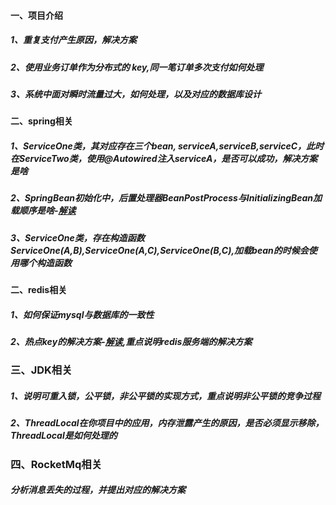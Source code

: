 #### 一、项目介绍
##### 1、重复支付产生原因，解决方案
##### 2、使用业务订单作为分布式的 key,同一笔订单多次支付如何处理
##### 3、系统中面对瞬时流量过大，如何处理，以及对应的数据库设计


#### 二、spring相关
##### 1、ServiceOne类，其对应存在三个bean, serviceA,serviceB,serviceC，此时在ServiceTwo类，使用@Autowired注入serviceA，是否可以成功，解决方案是啥
##### 2、SpringBean初始化中，后置处理器BeanPostProcess与InitializingBean加载顺序是啥-[解读](https://blog.csdn.net/Asa_Prince/article/details/118342171)
##### 3、ServiceOne类，存在构造函数ServiceOne(A,B),ServiceOne(A,C),ServiceOne(B,C),加载bean的时候会使用哪个构造函数

#### 二、redis相关
##### 1、如何保证mysql与数据库的一致性
##### 2、热点key的解决方案-[解读](https://m.jb51.net/article/161499.htm),**重点说明redis服务端的解决方案**

### 三、JDK相关
##### 1、说明可重入锁，公平锁，非公平锁的实现方式，**重点说明非公平锁的竞争过程**
##### 2、ThreadLocal在你项目中的应用，内存泄露产生的原因，是否必须显示移除，ThreadLocal是如何处理的

### 四、RocketMq相关
##### 分析消息丢失的过程，并提出对应的解决方案





